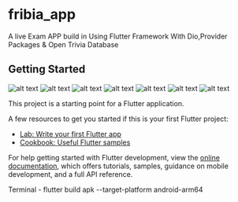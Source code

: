 # fribia_app

A live Exam APP build in Using Flutter Framework With Dio,Provider Packages & Open Trivia Database
## Getting Started
![alt text](Screenshot_1709191357.png)
![alt text](<Screenshot 2024-02-29 132307.png>)
![alt text](Screenshot_1709191536.png)
![alt text](Screenshot_1709191571.png)
![alt text](Screenshot_1709191592.png)
![alt text](Screenshot_1709191609.png)
![alt text](Screenshot_1709191631.png)


This project is a starting point for a Flutter application.

A few resources to get you started if this is your first Flutter project:

- [Lab: Write your first Flutter app](https://docs.flutter.dev/get-started/codelab)
- [Cookbook: Useful Flutter samples](https://docs.flutter.dev/cookbook)

For help getting started with Flutter development, view the
[online documentation](https://docs.flutter.dev/), which offers tutorials,
samples, guidance on mobile development, and a full API reference.

Terminal - flutter build apk --target-platform android-arm64

